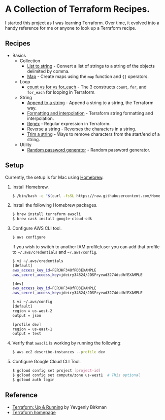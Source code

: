 # A Collection of Terraform Recipes.

I started this project as I was learning Terraform. Over time, it evolved into a handy reference for me or anyone to look up a Terraform recipe.

## Recipes

* Basics
  * Collection
    * [List to string](basics/collection/list-to-string) - Convert a list of strings to a string of the objects delimited by comma.
    * [Map](basics/collection/map) - Create maps using the `map` function and `{}` operators.
  * Loop
    * [count vs for vs for_each](basics/loop) - The 3 constructs `count`, `for`, and `for_each` for looping in Terraform.
  * String
    * [Append to a string](basics/string/append) - Append a string to a string, the Terraform way.
    * [Formatting and interpolation](basics/string/format-n-interpolation) - Terraform string formatting and interpolation.
    * [Regex](basics/string/regex) - Regular expression in Terraform.
    * [Reverse a string](basics/string/reverse) - Reverses the characters in a string.
    * [Trim a string](basics/string/trim) - Ways to remove characters from the start/end of a string.
  * Utility
    * [Random password generator](basics/utility/password-generator) - Random password generator.

## Setup

Currently, the setup is for Mac using [Homebrew](https://brew.sh/).

1. Install Homebrew.

   ```bash
   $ /bin/bash -c "$(curl -fsSL https://raw.githubusercontent.com/Homebrew/install/master/install.sh)"
   ```

1. Install the following Homebrew packages.

   ```bash
   $ brew install terraform awscli
   $ brew cask install google-cloud-sdk
   ```

1. Configure AWS CLI tool.

   ```bash
   $ aws configure
   ```

    If you wish to switch to another IAM profile/user you can add that profile to `~/.aws/credentials` and `~/.aws/config`.
    
    ```bash
    $ vi ~/.aws/credentials
    [default]
    aws_access_key_id=FERJHF348fFD3EXAMPLE
    aws_secret_access_key=jdeiry34824/JDSFryewd3274dsdhfEXAMPLE
    
    [dev]
    aws_access_key_id=FERJHF348fFD3EXAMPLE
    aws_secret_access_key=jdeiry34824/JDSFryewd3274dsdhfEXAMPLE
    
    $ vi ~/.aws/config
    [default]
    region = us-west-2
    output = json
    
    [profile dev]
    region = us-east-1
    output = text
    ```
   
1. Verify that `awscli` is working by running the following:

   ```bash
   $ aws ec2 describe-instances --profile dev
   ```   
   
1. Configure Google Cloud CLI Tool.

   ```bash
   $ gcloud config set project [project-id]
   $ gcloud config set compute/zone us-west1  # This optional
   $ gcloud auth login 
   ```   

## Reference

* [Terraform: Up & Running](https://www.oreilly.com/library/view/terraform-up/9781492046899/) by Yevgeniy Birkman
* [Terraform homepage](https://www.terraform.io/)
